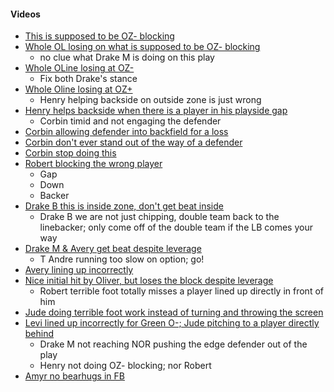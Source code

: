 #### Videos
- [This is supposed to be OZ- blocking](https://youtu.be/H_geWmU6Ofc?t=700)
- [Whole OL losing on what is supposed to be OZ- blocking](https://youtu.be/V0QJRfC329s?t=1022)
	- no clue what Drake M is doing on this play
- [Whole OLine losing at OZ-](https://youtu.be/V0QJRfC329s?t=1071)
	- Fix both Drake's stance
- [Whole Oline losing at OZ+](https://youtu.be/V0QJRfC329s?t=1154)
	- Henry helping backside on outside zone is just wrong
- [Henry helps backside when there is a player in his playside gap](https://youtu.be/V0QJRfC329s?t=1211)
	- Corbin timid and not engaging the defender
- [Corbin allowing defender into backfield for a loss](https://youtu.be/V0QJRfC329s?t=875)
- [Corbin don't ever stand out of the way of a defender](https://youtu.be/V0QJRfC329s?t=1373)
- [Corbin stop doing this](https://youtu.be/V0QJRfC329s?t=1506)
- [Robert blocking the wrong player](https://youtu.be/V0QJRfC329s?t=923)
	- Gap
	- Down
	- Backer
- [Drake B this is inside zone, don't get beat inside](https://youtu.be/H_geWmU6Ofc?t=534)
	- Drake B we are not just chipping, double team back to the linebacker; only come off of the double team if the LB comes your way
- [Drake M & Avery get beat despite leverage](https://youtu.be/V0QJRfC329s?t=980)
	- T Andre running too slow on option; go!
- [Avery lining up incorrectly](https://youtu.be/V0QJRfC329s?t=1071)
- [Nice initial hit by Oliver, but loses the block despite leverage](https://youtu.be/V0QJRfC329s?t=1252)
	- Robert terrible foot totally misses a player lined up directly in front of him
- [Jude doing terrible foot work instead of turning and throwing the screen](https://youtu.be/V0QJRfC329s?t=1317)
- [Levi lined up incorrectly for Green O-; Jude pitching to a player directly behind](https://youtu.be/V0QJRfC329s?t=1462)
	- Drake M not reaching NOR pushing the edge defender out of the play
	- Henry not doing OZ- blocking; nor Robert
- [Amyr no bearhugs in FB](https://youtu.be/H_geWmU6Ofc?t=597)
